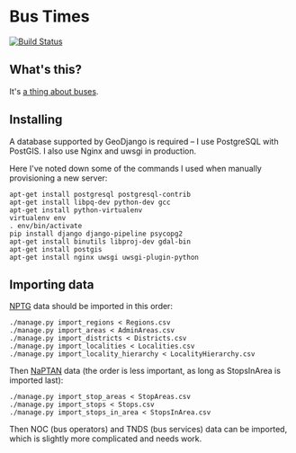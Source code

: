 # Bus Times

[![Build Status](https://travis-ci.org/jclgoodwin/bustimes.org.uk.svg?branch=master)](https://travis-ci.org/jclgoodwin/bustimes.org.uk)

## What's this?

It's [a thing about buses](https://bustimes.org.uk/).

## Installing

A database supported by GeoDjango is required – I use PostgreSQL with PostGIS.
I also use Nginx and uwsgi in production.

Here I've noted down some of the commands I used when manually provisioning a new server:

    apt-get install postgresql postgresql-contrib
    apt-get install libpq-dev python-dev gcc
    apt-get install python-virtualenv
    virtualenv env
    . env/bin/activate
    pip install django django-pipeline psycopg2
    apt-get install binutils libproj-dev gdal-bin
    apt-get install postgis
    apt-get install nginx uwsgi uwsgi-plugin-python

## Importing data

[NPTG][nptg] data should be imported in this order:

    ./manage.py import_regions < Regions.csv
    ./manage.py import_areas < AdminAreas.csv
    ./manage.py import_districts < Districts.csv
    ./manage.py import_localities < Localities.csv
    ./manage.py import_locality_hierarchy < LocalityHierarchy.csv

 Then [NaPTAN][naptan] data (the order is less important, as long as StopsInArea is imported last):

    ./manage.py import_stop_areas < StopAreas.csv
    ./manage.py import_stops < Stops.csv
    ./manage.py import_stops_in_area < StopsInArea.csv

Then NOC (bus operators) and TNDS (bus services) data can be imported,
which is slightly more complicated and needs work.

[nptg]: http://data.gov.uk/dataset/nptg
[naptan]: http://data.gov.uk/dataset/naptan
